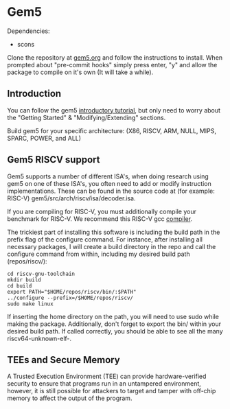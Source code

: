 # Gem5

Dependencies:

- scons

Clone the repository at [gem5.org](https://www.gem5.org/getting_started/) and follow the instructions to install. When prompted about "pre-commit hooks" simply press enter, "y" and allow the package to compile on it's own (It will take a while).

## Introduction

You can follow the gem5 [introductory tutorial](https://www.gem5.org/documentation/learning_gem5/introduction/), but only need to worry about the "Getting Started" & "Modifying/Extending" sections.


Build gem5 for your specific architecture: (X86, RISCV, ARM, NULL, MIPS, SPARC, POWER, and ALL)

## Gem5 RISCV support

Gem5 supports a number of different ISA's, when doing research using gem5 on one of these ISA's, you often need to add or modify instruction implementations. These can be found in the source code at (for example: RISC-V) gem5/src/arch/riscv/isa/decoder.isa.

If you are compiling for RISC-V, you must additionally compile your benchmark for RISC-V. We recommend this RISC-V gcc [compiler](https://github.com/riscv-collab/riscv-gnu-toolchain).

The trickiest part of installing this software is including the build path in the prefix flag of the configure command. For instance, after installing all necessary packages, I will create a build directory in the repo and call the configure command from within, including my desired build path (repos/riscv/):

```
cd riscv-gnu-toolchain
mkdir build
cd build
export PATH="$HOME/repos/riscv/bin/:$PATH"
../configure --prefix=/$HOME/repos/riscv/
sudo make linux
```

If inserting the home directory on the path, you will need to use sudo while making the package. Additionally, don't forget to export the bin/ within your desired build path. If called correctly, you should be able to see all the many riscv64-unknown-elf-<variant>.

## TEEs and Secure Memory

A Trusted Execution Environment (TEE) can provide hardware-verified security to ensure that programs run in an untampered environment, however, it is still possible for attackers to target and tamper with off-chip memory to affect the output of the program.
